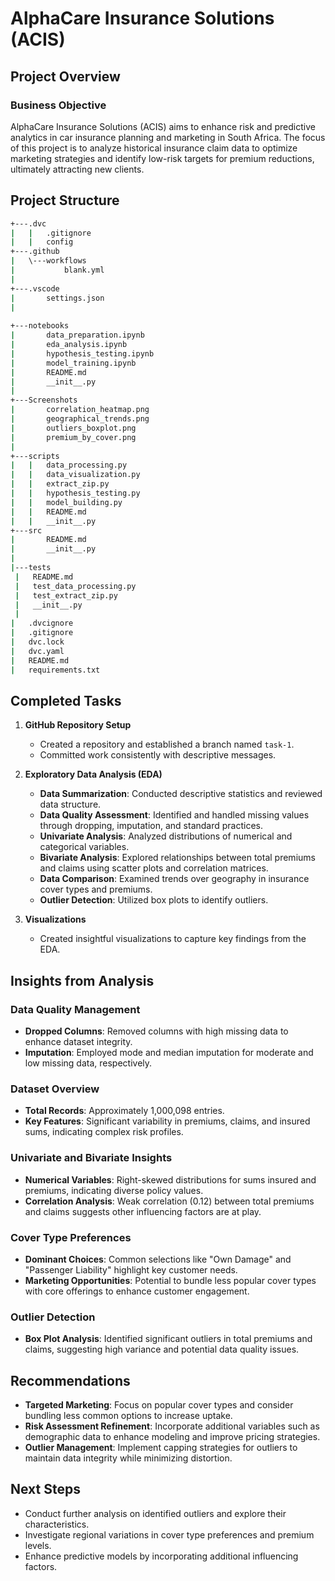 
# AlphaCare Insurance Solutions (ACIS)

## Project Overview


### Business Objective
AlphaCare Insurance Solutions (ACIS) aims to enhance risk and predictive analytics in car insurance planning and marketing in South Africa. The focus of this project is to analyze historical insurance claim data to optimize marketing strategies and identify low-risk targets for premium reductions, ultimately attracting new clients.

## **Project Structure**

   ``` bash
+---.dvc
|   |   .gitignore
|   |   config           
+---.github
|   \---workflows
|           blank.yml
|           
+---.vscode
|       settings.json
|                          
         
+---notebooks
|       data_preparation.ipynb
|       eda_analysis.ipynb
|       hypothesis_testing.ipynb
|       model_training.ipynb
|       README.md
|       __init__.py
|       
+---Screenshots
|       correlation_heatmap.png
|       geographical_trends.png
|       outliers_boxplot.png
|       premium_by_cover.png
|       
+---scripts
|   |   data_processing.py
|   |   data_visualization.py
|   |   extract_zip.py
|   |   hypothesis_testing.py
|   |   model_building.py
|   |   README.md
|   |   __init__.py         
+---src
|       README.md
|       __init__.py
|       
|---tests
    |   README.md
    |   test_data_processing.py
    |   test_extract_zip.py
    |   __init__.py
    |   
|   .dvcignore
|   .gitignore
|   dvc.lock
|   dvc.yaml
|   README.md
|   requirements.txt
 
```

## Completed Tasks

1. **GitHub Repository Setup**
   - Created a repository and established a branch named `task-1`.
   - Committed work consistently with descriptive messages.

2. **Exploratory Data Analysis (EDA)**
   - **Data Summarization**: Conducted descriptive statistics and reviewed data structure.
   - **Data Quality Assessment**: Identified and handled missing values through dropping, imputation, and standard practices.
   - **Univariate Analysis**: Analyzed distributions of numerical and categorical variables.
   - **Bivariate Analysis**: Explored relationships between total premiums and claims using scatter plots and correlation matrices.
   - **Data Comparison**: Examined trends over geography in insurance cover types and premiums.
   - **Outlier Detection**: Utilized box plots to identify outliers.

3. **Visualizations**
   - Created insightful visualizations to capture key findings from the EDA.

## Insights from Analysis

### Data Quality Management
- **Dropped Columns**: Removed columns with high missing data to enhance dataset integrity.
- **Imputation**: Employed mode and median imputation for moderate and low missing data, respectively.

### Dataset Overview
- **Total Records**: Approximately 1,000,098 entries.
- **Key Features**: Significant variability in premiums, claims, and insured sums, indicating complex risk profiles.

### Univariate and Bivariate Insights
- **Numerical Variables**: Right-skewed distributions for sums insured and premiums, indicating diverse policy values.
- **Correlation Analysis**: Weak correlation (0.12) between total premiums and claims suggests other influencing factors are at play.

### Cover Type Preferences
- **Dominant Choices**: Common selections like "Own Damage" and "Passenger Liability" highlight key customer needs.
- **Marketing Opportunities**: Potential to bundle less popular cover types with core offerings to enhance customer engagement.

### Outlier Detection
- **Box Plot Analysis**: Identified significant outliers in total premiums and claims, suggesting high variance and potential data quality issues.

## Recommendations
- **Targeted Marketing**: Focus on popular cover types and consider bundling less common options to increase uptake.
- **Risk Assessment Refinement**: Incorporate additional variables such as demographic data to enhance modeling and improve pricing strategies.
- **Outlier Management**: Implement capping strategies for outliers to maintain data integrity while minimizing distortion.

## Next Steps
- Conduct further analysis on identified outliers and explore their characteristics.
- Investigate regional variations in cover type preferences and premium levels.
- Enhance predictive models by incorporating additional influencing factors.

